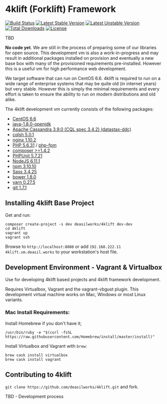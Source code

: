 4klift (Forklift) Framework
===========================

[![Build Status](https://travis-ci.org/deasilworks/4klift.svg?branch=dev)](https://travis-ci.org/deasilworks/4klift)
[![Latest Stable Version](https://poser.pugx.org/deasilworks/4klift/v/stable)](https://packagist.org/packages/deasilworks/4klift)
[![Latest Unstable Version](https://poser.pugx.org/deasilworks/4klift/v/unstable)](https://packagist.org/packages/deasilworks/4klift)
[![Total Downloads](https://poser.pugx.org/deasilworks/4klift/downloads)](https://packagist.org/packages/deasilworks/4klift)
[![License](https://poser.pugx.org/deasilworks/4klift/license)](https://packagist.org/packages/deasilworks/4klift)

TBD

**No code yet**. We are still in the process of preparing some of our libraries for open source. This development vm is also a work-in-progress and may result in additional packages installed on provision and eventually a new base box with many of the provisioned requirements pre-installed. However this is a useful vm for high performance web development.

We target software that can run on CentOS 6.6. 4klift is required to run on a wide range of enterprise systems that may be quite old (in internet years) but very stable. However this is simply the minimal requirements and every effort is taken to ensure the ability to run on modern distributions and old alike.

The 4klift development vm currently consists of the following packages:

  - [CentOS 6.6](https://www.centos.org/)
  - [java-1.8.0-openjdk](http://openjdk.java.net/)
  - [Apache Cassandra 3.9.0 (CQL spec 3.4.2) (datastax-ddc)](https://academy.datastax.com/planet-cassandra/cassandra)
  - [cqlsh 5.0.1](http://docs.datastax.com/en/cql/3.3/cql/cql_reference/cqlsh.html)
  - [nginx 1.10.2](https://nginx.org/en/)
  - [PHP 5.6.31](http://php.net/) / [php-fpm](https://php-fpm.org/)
  - [composer >=1.4.2](https://getcomposer.org/)
  - [PHPUnit 5.7.21](https://phpunit.de/)
  - [NodeJS 6.11.1](https://nodejs.org/en/)
  - [npm 3.10.10](https://www.npmjs.com/)
  - [Sass 3.4.25](http://sass-lang.com/)
  - [bower 1.8.0](https://bower.io/)
  - [yarn 0.27.5](https://yarnpkg.com/en/)
  - [git 1.7.1](https://git-scm.com/)


## Installing 4klift Base Project


Get and run:

    composer create-project -s dev deasilworks/4klift dev-dev
    cd 4klift
    vagrant up
    vagrant ssh
    
Browse to `http://localhost:8080` or add `192.168.222.11 4klift.vm.deasil.works` to your workstation's host file.

## Development Environment - Vagrant & Virtualbox

Use for developing 4klift based projects and 4klift framework development.

Requires Virtualbox, Vagrant and the vagrant-vbgust plugin. This development
virtual machine works on Mac, Windows or most Linux variants. 

### Mac Install Requirements:

Install Homebrew if you don't have it;

    /usr/bin/ruby -e "$(curl -fsSL https://raw.githubusercontent.com/Homebrew/install/master/install)"

Install Virtualbox and Vagrant with `brew`:

    brew cask install virtualbox
    brew cask install vagrant

## Contributing to 4klift

`git clone https://github.com/deasilworks/4klift.git` and fork.

TBD - Development process
    


    
